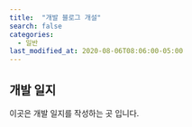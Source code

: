 ```yaml
---
title:  "개발 블로그 개설"
search: false
categories: 
  - 일반
last_modified_at: 2020-08-06T08:06:00-05:00
---
```


## 개발 일지

이곳은 개발 일지를 작성하는 곳 입니다.